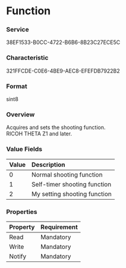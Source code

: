 # Function

### Service

38EF1533-B0CC-4722-B6B6-8B23C27ECE5C

### Characteristic

321FFCDE-C0E6-4BE9-AEC8-EFEFDB7922B2

### Format

sint8

### Overview

Acquires and sets the shooting function.  
RICOH THETA Z1 and later.

### Value Fields

| Value | Description |
|:--|:--|
| 0 | Normal shooting function |
| 1 | Self-timer shooting function |
| 2 | My setting shooting function |

### Properties

| Property | Requirement |
|:--|:--|
| Read | Mandatory |
| Write | Mandatory |
| Notify | Mandatory |
